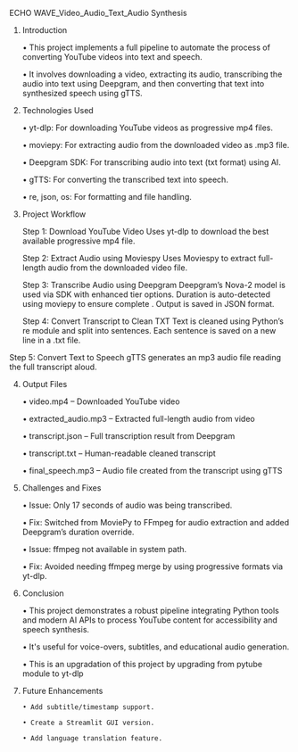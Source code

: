 ECHO WAVE_Video_Audio_Text_Audio Synthesis 
 
 1. Introduction

    •	This project implements a full pipeline to automate the process of converting YouTube videos into text and speech.

    •	It involves downloading a video, extracting its audio, transcribing the audio into text using Deepgram, and then converting that text into synthesized speech using gTTS.

2. Technologies Used
   
    • yt-dlp: For downloading YouTube videos as progressive mp4 files.
 
    • moviepy: For extracting audio from the downloaded video as .mp3 file.
  
    • Deepgram SDK: For transcribing audio into text (txt format) using AI.
  
    • gTTS: For converting the transcribed text into speech.
  
    • re, json, os: For formatting and file handling.

3. Project Workflow
   
    Step 1: Download YouTube Video
          Uses yt-dlp to download the best available progressive mp4 file.
  
    Step 2: Extract Audio using Moviespy
          Uses Moviespy to extract full-length audio from the downloaded video file.
  
   Step 3: Transcribe Audio using Deepgram
          Deepgram’s Nova-2 model is used via SDK with enhanced tier options.
          Duration is auto-detected using moviepy to ensure complete 
          .
          Output is saved in JSON format.
  
   Step 4: Convert Transcript to Clean TXT
          Text is cleaned using Python’s re module and split into sentences.
          Each sentence is saved on a new line in a .txt file.
  
  Step 5: Convert Text to Speech
          gTTS generates an mp3 audio file reading the full transcript aloud.

4. Output Files

      • video.mp4 – Downloaded YouTube video

      • extracted_audio.mp3 – Extracted full-length audio from video

      • transcript.json – Full transcription result from Deepgram

      • transcript.txt – Human-readable cleaned transcript

      • final_speech.mp3 – Audio file created from the transcript using gTTS

5. Challenges and Fixes

      • Issue: Only 17 seconds of audio was being transcribed.

      • Fix: Switched from MoviePy to FFmpeg for audio extraction and added Deepgram’s duration override.

      • Issue: ffmpeg not available in system path.

      • Fix: Avoided needing ffmpeg merge by using progressive formats via yt-dlp.


6. Conclusion

      •	This project demonstrates a robust pipeline integrating Python tools and modern AI APIs to process YouTube content for accessibility and speech synthesis.

      •	It's useful for voice-overs, subtitles, and educational audio generation.

      •	This is an upgradation of this project by upgrading from pytube module to yt-dlp

7. Future Enhancements

       • Add subtitle/timestamp support.

       • Create a Streamlit GUI version.

       • Add language translation feature.
